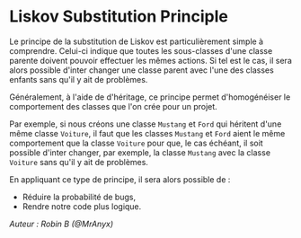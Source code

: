 # Liskov Substitution Principle

Le principe de la substitution de Liskov est particulièrement simple à comprendre. Celui-ci indique que toutes les
sous-classes d'une classe parente doivent pouvoir effectuer les mêmes actions. Si tel est le cas, il sera alors possible
d'inter changer une classe parent avec l'une des classes enfants sans qu'il y ait de problèmes.

Généralement, à l'aide de d'héritage, ce principe permet d'homogénéiser le comportement des classes que l'on crée pour
un projet.

Par exemple, si nous créons une classe `Mustang` et `Ford` qui héritent d'une même classe `Voiture`, il faut que les
classes `Mustang` et `Ford` aient le même comportement que la classe `Voiture` pour que, le cas échéant, il soit
possible d'inter changer, par exemple, la classe `Mustang` avec la classe `Voiture` sans qu'il y ait de problèmes.

En appliquant ce type de principe, il sera alors possible de :

- Réduire la probabilité de bugs,
- Rendre notre code plus logique.

*Auteur : Robin B (@MrAnyx)*